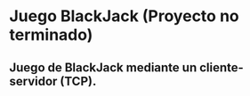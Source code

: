 # Juego BlackJack (Proyecto no terminado)
## Juego de BlackJack mediante un cliente-servidor (TCP).

